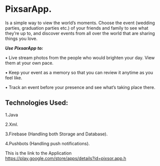 # PixsarApp.

Is a simple way to view the world’s moments. Choose the event (wedding parties, graduation parties etc.) of your friends and family to see what they’re up to, and discover events from all over the world that are sharing things you love.

**_Use PixsarApp to:_**


• Live stream photos from the people who would brighten your day. View them at your own pace.

• Keep your event as a memory so that you can review it anytime as you feel like.

• Track an event before your presence and see what’s taking place there.


## Technologies Used:
1.Java

2.Xml.

3.Firebase (Handling both Storage and Database).

4.Pushbots (Handling push notifications).

This is the link to the Application https://play.google.com/store/apps/details?id=pixsor.app.h
